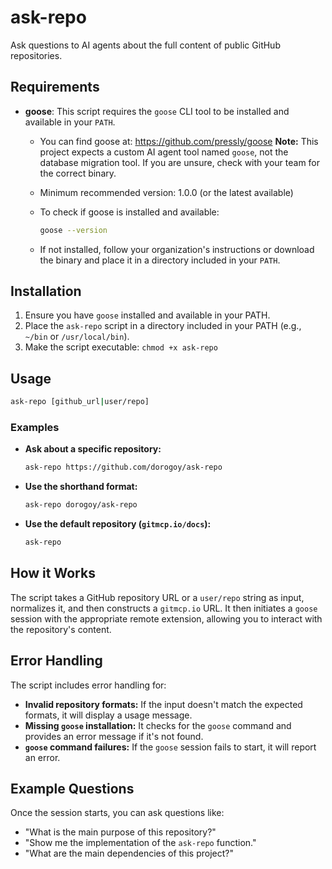 # ask-repo

Ask questions to AI agents about the full content of public GitHub repositories.

## Requirements

- **goose**: This script requires the `goose` CLI tool to be installed and available in your `PATH`.
  - You can find goose at: <https://github.com/pressly/goose>
    **Note:** This project expects a custom AI agent tool named `goose`, not the database migration tool. If you are unsure, check with your team for the correct binary.
  - Minimum recommended version: 1.0.0 (or the latest available)
  - To check if goose is installed and available:

    ```bash
    goose --version
    ```

  - If not installed, follow your organization's instructions or download the binary and place it in a directory included in your `PATH`.

## Installation

1. Ensure you have `goose` installed and available in your PATH.
2. Place the `ask-repo` script in a directory included in your PATH (e.g., `~/bin` or `/usr/local/bin`).
3. Make the script executable: `chmod +x ask-repo`

## Usage

```bash
ask-repo [github_url|user/repo]
```

### Examples

- **Ask about a specific repository:**

    ```bash
    ask-repo https://github.com/dorogoy/ask-repo
    ```

- **Use the shorthand format:**

    ```bash
    ask-repo dorogoy/ask-repo
    ```

- **Use the default repository (`gitmcp.io/docs`):**

    ```bash
    ask-repo
    ```

## How it Works

The script takes a GitHub repository URL or a `user/repo` string as input, normalizes it, and then constructs a `gitmcp.io` URL. It then initiates a `goose` session with the appropriate remote extension, allowing you to interact with the repository's content.

## Error Handling

The script includes error handling for:

- **Invalid repository formats:** If the input doesn't match the expected formats, it will display a usage message.
- **Missing `goose` installation:** It checks for the `goose` command and provides an error message if it's not found.
- **`goose` command failures:** If the `goose` session fails to start, it will report an error.

## Example Questions

Once the session starts, you can ask questions like:

- "What is the main purpose of this repository?"
- "Show me the implementation of the `ask-repo` function."
- "What are the main dependencies of this project?"
